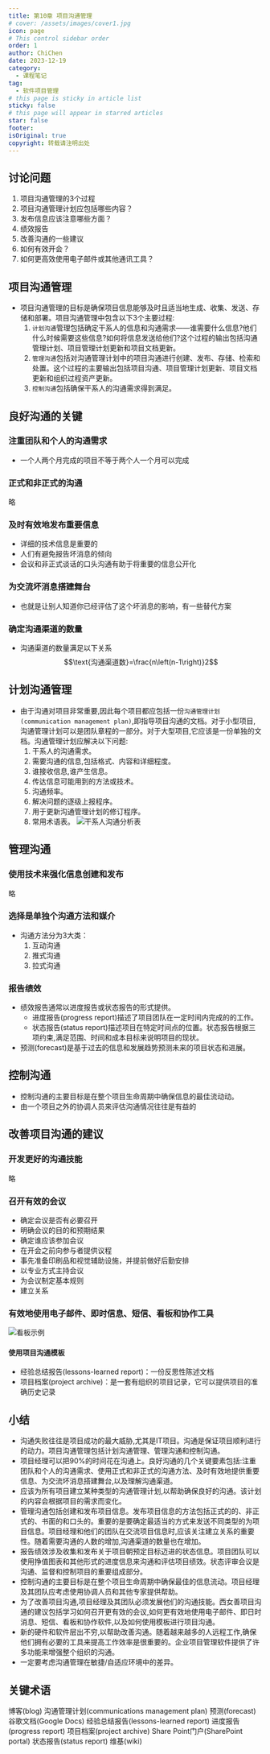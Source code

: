 ```yaml
---
title: 第10章 项目沟通管理
# cover: /assets/images/cover1.jpg
icon: page
# This control sidebar order
order: 1
author: ChiChen
date: 2023-12-19
category:
  - 课程笔记
tag:
  - 软件项目管理
# this page is sticky in article list
sticky: false
# this page will appear in starred articles
star: false
footer: 
isOriginal: true
copyright: 转载请注明出处
---
```


## 讨论问题

1. 项目沟通管理的3个过程
2. 项目沟通管理计划应包括哪些内容？
3. 发布信息应该注意哪些方面？
4. 绩效报告
5. 改善沟通的一些建议
6. 如何有效开会？
7. 如何更高效使用电子邮件或其他通讯工具？

## 项目沟通管理

- 项目沟通管理的目标是确保项目信息能够及时且适当地生成、收集、发送、存储和部署。项目沟通管理中包含以下3个主要过程:
  1. `计划沟通`管理包括确定干系人的信息和沟通需求——谁需要什么信息?他们什么时候需要这些信息?如何将信息发送给他们?这个过程的输出包括沟通管理计划、项目管理计划更新和项目文档更新。
  2. `管理沟通`包括对沟通管理计划中的项目沟通进行创建、发布、存储、检索和处置。这个过程的主要输出包括项目沟通、项目管理计划更新、项目文档更新和组织过程资产更新。
  3. `控制沟通`包括确保干系人的沟通需求得到满足。

## 良好沟通的关键

### 注重团队和个人的沟通需求

- 一个人两个月完成的项目不等于两个人一个月可以完成

### 正式和非正式的沟通

略

### 及时有效地发布重要信息

- 详细的技术信息是重要的
- 人们有避免报告坏消息的倾向
- 会议和非正式谈话的口头沟通有助于将重要的信息公开化

### 为交流坏消息搭建舞台

- 也就是让别人知道你已经评估了这个坏消息的影响，有一些替代方案

### 确定沟通渠道的数量

- 沟通渠道的数量满足以下关系
$$\text{沟通渠道数}=\frac{n\left(n-1\right)}2$$

## 计划沟通管理

- 由于沟通对项目非常重要,因此每个项目都应包括一份`沟通管理计划(communication management plan)`,即指导项目沟通的文档。对于小型项目,沟通管理计划可以是团队章程的一部分。对于大型项目,它应该是一份单独的文档。沟通管理计划应解决以下问题:
  1. 干系人的沟通需求。
  2. 需要沟通的信息,包括格式、内容和详细程度。
  3. 谁接收信息,谁产生信息。
  4. 传达信息可能用到的方法或技术。
  5. 沟通频率。
  6. 解决问题的逐级上报程序。
  7. 用于更新沟通管理计划的修订程序。
  8. 常用术语表。
![干系人沟通分析表](images/第10章项目沟通管理/image.png)

## 管理沟通

### 使用技术来强化信息创建和发布

略

### 选择是单独个沟通方法和媒介

- 沟通方法分为3大类：
  1. 互动沟通
  2. 推式沟通
  3. 拉式沟通

### 报告绩效

- 绩效报告通常以进度报告或状态报告的形式提供。
  - 进度报告(progress report)描述了项目团队在一定时间内完成的的工作。
  - 状态报告(status report)描述项目在特定时间点的位置。状态报告根据三项约束,满足范围、时间和成本目标来说明项目的现状。
- 预测(forecast)是基于过去的信息和发展趋势预测未来的项目状态和进展。

## 控制沟通

- 控制沟通的主要目标是在整个项目生命周期中确保信息的最佳流动动。
- 由一个项目之外的协调人员来评估沟通情况往往是有益的

## 改善项目沟通的建议

### 开发更好的沟通技能

略

### 召开有效的会议

- 确定会议是否有必要召开
- 明确会议的目的和预期结果
- 确定谁应该参加会议
- 在开会之前向参与者提供议程
- 事先准备印刷品和视觉辅助设施，并提前做好后勤安排
- 以专业方式主持会议
- 为会议制定基本规则
- 建立关系

### 有效地使用电子邮件、即时信息、短信、看板和协作工具

![看板示例](images/第10章项目沟通管理/image-1.png)

#### 使用项目沟通模板

- 经验总结报告(lessons-learned report)：一份反思性陈述文档
- 项目档案(project archive)：是一套有组织的项目记录，它可以提供项目的准确历史记录

## 小结

- 沟通失败往往是项目成功的最大威胁,尤其是IT项目。沟通是保证项目顺利进行的动力。项目沟通管理包括计划沟通管理、管理沟通和控制沟通。
- 项目经理可以把90%的时间花在沟通上。良好沟通的几个关键要素包括:注重团队和个人的沟通需求、使用正式和非正式的沟通方法、及时有效地提供重要信息、为交流坏消息搭建舞台,以及理解沟通渠道。
- 应该为所有项目建立某种类型的沟通管理计划,以帮助确保良好的沟通。该计划的内容会根据项目的需求而变化。
- 管理沟通包括创建和发布项目信息。发布项目信息的方法包括正式的的、非正式的、书面的和口头的。重要的是要确定最适当的方式来发送不同类型的为项目信息。项目经理和他们的团队在交流项目信息时,应该关注建立关系的重要性。随着需要沟通的人数的增加,沟通渠道的数量也在增加。
- 报告绩效涉及收集和发布关于项目朝预定目标迈进的状态信息。项目团队可以使用挣值图表和其他形式的进度信息来沟通和评估项目绩效。状态评审会议是沟通、监督和控制项目的重要组成部分。
- 控制沟通的主要目标是在整个项目生命周期中确保最佳的信息流动。项目经理及其团队应考虑使用协调人员和其他专家提供帮助。
- 为了改善项目沟通,项目经理及其团队必须发展他们的沟通技能。西女善项目沟通的建议包括学习如何召开更有效的会议,如何更有效地使用电子邮件、即日时消息、短信、看板和协作软件,以及如何使用模板进行项目沟通。
- 新的硬件和软件层出不穷,以帮助改善沟通。随着越来越多的人远程工作,确保他们拥有必要的工具来提高工作效率是很重要的。企业项目管理软件提供了许多功能来增强整个组织的沟通。
- 一定要考虑沟通管理在敏捷/自适应环境中的差异。

## 关键术语

博客(blog)
沟通管理计划(communications management plan)
预测(forecast)
谷歌文档(Google Docs)
经验总结报告(lessons-learned report)
进度报告(progress report)
项目档案(project archive)
Share Point门户(SharePoint portal)
状态报告(status report)
维基(wiki)
